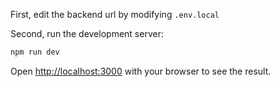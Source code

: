 First, edit the backend url by modifying `.env.local`

Second, run the development server:

```bash
npm run dev
```

Open [http://localhost:3000](http://localhost:3000) with your browser to see the result.
